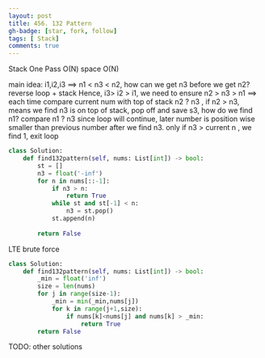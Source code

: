 ```yaml
---
layout: post
title: 456. 132 Pattern
gh-badge: [star, fork, follow]
tags: [ Stack]
comments: true
---
```


Stack One Pass O(N) space O(N)

main idea:  i1,i2,i3 ==> n1 < n3  < n2,  how can we get n3 before we get n2?  reverse loop + stack
Hence, i3> i2 > i1, we need to ensure n2 > n3 > n1 ==> each time compare current num with top of stack n2 ? n3 , if n2 > n3, means we find n3 is on top of stack, pop off and save s3, 
how do we find n1? compare n1 ? n3 since loop will continue, later number is position wise smaller than previous number after we find n3. 
only if n3 > current n , we find 1, exit loop 

```python
class Solution:
    def find132pattern(self, nums: List[int]) -> bool:
        st = []
        n3 = float('-inf')
        for n in nums[::-1]:
            if n3 > n:
                return True
            while st and st[-1] < n:
                n3 = st.pop()
            st.append(n)
            
        return False

```
LTE brute force 
```python
class Solution:
    def find132pattern(self, nums: List[int]) -> bool:
        _min = float('inf')
        size = len(nums)
        for j in range(size-1):
            _min = min(_min,nums[j])
            for k in range(j+1,size):
                if nums[k]<nums[j] and nums[k] > _min:
                    return True
        return False

```

TODO: other solutions